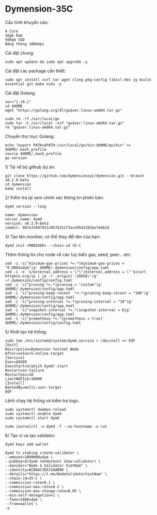 # Dymension-35C

Cấu hình khuyến cáo:

    4 Core
    16gb Ram
    500gb SSD
    Băng thông 100mbps

Cài đặt chung:

    sudo apt update && sudo apt upgrade -y
    
Cài đặt các package cần thiết:

    sudo apt install curl tar wget clang pkg-config libssl-dev jq build-essential git make ncdu -y
    
Cài đặt Golang:

    ver="1.19.1" 
    cd $HOME 
    wget "https://golang.org/dl/go$ver.linux-amd64.tar.gz" 

    sudo rm -rf /usr/local/go 
    sudo tar -C /usr/local -xzf "go$ver.linux-amd64.tar.gz" 
    rm "go$ver.linux-amd64.tar.gz"
    
Chuyển thư mục Golang:

    echo "export PATH=$PATH:/usr/local/go/bin:$HOME/go/bin" >> $HOME/.bash_profile
    source $HOME/.bash_profile
    go version
    
1/ Tải về bộ github dự án:

    git clone https://github.com/dymensionxyz/dymension.git --branch v0.2.0-beta
    cd dymension
    make install
    
2/ Kiểm tra lại xem chính xác thông tin phiên bản:

    dymd version --long
    
    name: dymension
    server_name: dymd
    version: v0.2.0-beta
    commit: 987e33407911c0578251f3ace95d2382be7e661d
    
3/ Tạo tên moniker, có thể thay đổi tên của bạn:

    dymd init <MONIKER> --chain-id 35-C
    
Thêm thông tin cho node về các tuỳ biến gas, seed, peer... etc:

    sed -i 's|^minimum-gas-prices *=.*|minimum-gas-prices = "0.0001udym"|g' $HOME/.dymension/config/app.toml
    sed -i -e 's/external_address = \"\"/external_address = \"'$(curl httpbin.org/ip | jq -r .origin)':26656\"/g' ~/.dymension/config/config.toml
    sed -i 's|^pruning *=.*|pruning = "custom"|g' $HOME/.dymension/config/app.toml
    sed -i 's|^pruning-keep-recent  *=.*|pruning-keep-recent = "100"|g' $HOME/.dymension/config/app.toml
    sed -i 's|^pruning-interval *=.*|pruning-interval = "10"|g' $HOME/.dymension/config/app.toml
    sed -i 's|^snapshot-interval *=.*|snapshot-interval = 0|g' $HOME/.dymension/config/app.toml
    sed -i 's|^prometheus *=.*|prometheus = true|' $HOME/.dymension/config/config.toml
 
 5/ Khởi tạo hệ thống:
 
    sudo tee /etc/systemd/system/dymd.service > /dev/null << EOF
    [Unit]
    Description=Dymension testnet Node
    After=network-online.target
    [Service]
    User=$USER
    ExecStart=$(which dymd) start
    Restart=on-failure
    RestartSec=10
    LimitNOFILE=10000
    [Install]
    WantedBy=multi-user.target
    EOF
    
Lệnh chạy hệ thống và kiểm tra logs:
  
    sudo systemctl daemon-reload
    sudo systemctl enable dymd
    sudo systemctl start dymd

    sudo journalctl -u dymd -f --no-hostname -o cat
    
6/ Tạo ví và tạo validator:

    dymd keys add wallet
    
    dymd tx staking create-validator \
    --amount=1000000udym \
    --pubkey=$(dymd tendermint show-validator) \
    --moniker="Node & Validator VietNam" \
    --identity=6CB6AC3E672AAB9D \
    --details="https://t.me/NodeValidatorVietNam" \
    --chain-id=35-C \
    --commission-rate=0.1 \
    --commission-max-rate=0.2 \
    --commission-max-change-rate=0.05 \
    --min-self-delegation=1 \
    --fees=1000udym \
    --from=wallet \
    -y
